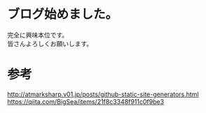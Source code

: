 
# ブログ始めました。
完全に興味本位です。  
皆さんよろしくお願いします。

<!--
## Welcome to GitHub Pages
--
You can use the [editor on GitHub](https://github.com/17ec084/17ec084.github.io/edit/master/index.md) to maintain and preview the content for your website in Markdown files.
--
Whenever you commit to this repository, GitHub Pages will run [Jekyll](https://jekyllrb.com/) to rebuild the pages in your site, from the content in your Markdown files.
--
### Markdown
--
Markdown is a lightweight and easy-to-use syntax for styling your writing. It includes conventions for
--
```markdown
Syntax highlighted code block
--
# Header 1
## Header 2
### Header 3
--
- Bulleted
- List
--
1. Numbered
2. List
--
**Bold** and _Italic_ and `Code` text
--
[Link](url) and ![Image](src)
```
--
For more details see [GitHub Flavored Markdown](https://guides.github.com/features/mastering-markdown/).
--
### Jekyll Themes
--
Your Pages site will use the layout and styles from the Jekyll theme you have selected in your [repository settings](https://github.com/17ec084/17ec084.github.io/settings). The name of this theme is saved in the Jekyll `_config.yml` configuration file.
--
### Support or Contact
--
Having trouble with Pages? Check out our [documentation](https://help.github.com/categories/github-pages-basics/) or [contact support](https://github.com/contact) and we’ll help you sort it out.

-->

# 参考
http://atmarksharp.v01.jp/posts/github-static-site-generators.html
https://qiita.com/BigSea/items/21f8c3348f911c0f9be3
